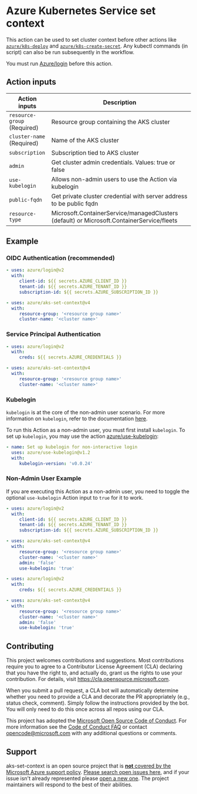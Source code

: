 # Azure Kubernetes Service set context

This action can be used to set cluster context before other actions like [`azure/k8s-deploy`](https://github.com/Azure/k8s-deploy/tree/master) and [`azure/k8s-create-secret`](https://github.com/Azure/k8s-create-secret/tree/master). Any kubectl commands (in script) can also be run subsequently in the workflow.

You must run [Azure/login](https://github.com/Azure/login) before this action.

## Action inputs

<table>
  <thead>
    <tr>
      <th>Action inputs</th>
      <th>Description</th>
    </tr>
  </thead>

  <tr>
    <td><code>resource-group</code><br/>(Required)</td>
    <td>Resource group containing the AKS cluster</td>
  </tr>
  <tr>
    <td><code>cluster-name</code><br/>(Required)</td>
    <td>Name of the AKS cluster</td>
  </tr>
  <tr>
    <td><code>subscription</code></td>
    <td>Subscription tied to AKS cluster</td>
  </tr>
  <tr>
    <td><code>admin</code></td>
    <td>Get cluster admin credentials. Values: true or false</td>
  </tr>
  <tr>
    <td><code>use-kubelogin</code></td>
    <td>Allows non-admin users to use the Action via kubelogin</td>
  </tr>
  <tr>
    <td><code>public-fqdn</code></td>
    <td>Get private cluster credential with server address to be public fqdn</td>
  </tr>
  <tr>
    <td><code>resource-type</code></td>
    <td>Microsoft.ContainerService/managedClusters (default) or Microsoft.ContainerService/fleets</td>
  </tr>

</table>

## Example

### OIDC Authentication (recommended)

```yaml
- uses: azure/login@v2
  with:
     client-id: ${{ secrets.AZURE_CLIENT_ID }}
     tenant-id: ${{ secrets.AZURE_TENANT_ID }}
     subscription-id: ${{ secrets.AZURE_SUBSCRIPTION_ID }}

- uses: azure/aks-set-context@v4
  with:
     resource-group: '<resource group name>'
     cluster-name: '<cluster name>'
```

### Service Principal Authentication

```yaml
- uses: azure/login@v2
  with:
     creds: ${{ secrets.AZURE_CREDENTIALS }}

- uses: azure/aks-set-context@v4
  with:
     resource-group: '<resource group name>'
     cluster-name: '<cluster name>'
```

### Kubelogin

`kubelogin` is at the core of the non-admin user scenario. For more information on `kubelogin`, refer to the documentation [here](https://github.com/Azure/kubelogin).

To run this Action as a non-admin user, you must first install `kubelogin`. To set up `kubelogin`, you may use the action [azure/use-kubelogin][action_use_kubelogin]:

```yaml
- name: Set up kubelogin for non-interactive login
  uses: azure/use-kubelogin@v1.2
  with:
     kubelogin-version: 'v0.0.24'
```

[action_use_kubelogin]: https://github.com/marketplace/actions/setup-kubelogin

### Non-Admin User Example

If you are executing this Action as a non-admin user, you need to toggle the optional `use-kubelogin` Action input to `true` for it to work.

```yaml
- uses: azure/login@v2
  with:
     client-id: ${{ secrets.AZURE_CLIENT_ID }}
     tenant-id: ${{ secrets.AZURE_TENANT_ID }}
     subscription-id: ${{ secrets.AZURE_SUBSCRIPTION_ID }}

- uses: azure/aks-set-context@v4
  with:
     resource-group: '<resource group name>'
     cluster-name: '<cluster name>'
     admin: 'false'
     use-kubelogin: 'true'
```

```yaml
- uses: azure/login@v2
  with:
     creds: ${{ secrets.AZURE_CREDENTIALS }}

- uses: azure/aks-set-context@v4
  with:
     resource-group: '<resource group name>'
     cluster-name: '<cluster name>'
     admin: 'false'
     use-kubelogin: 'true'
```

## Contributing

This project welcomes contributions and suggestions. Most contributions require you to agree to a
Contributor License Agreement (CLA) declaring that you have the right to, and actually do, grant us
the rights to use your contribution. For details, visit https://cla.opensource.microsoft.com.

When you submit a pull request, a CLA bot will automatically determine whether you need to provide
a CLA and decorate the PR appropriately (e.g., status check, comment). Simply follow the instructions
provided by the bot. You will only need to do this once across all repos using our CLA.

This project has adopted the [Microsoft Open Source Code of Conduct](https://opensource.microsoft.com/codeofconduct/).
For more information see the [Code of Conduct FAQ](https://opensource.microsoft.com/codeofconduct/faq/) or
contact [opencode@microsoft.com](mailto:opencode@microsoft.com) with any additional questions or comments.

## Support

aks-set-context is an open source project that is [**not** covered by the Microsoft Azure support policy](https://support.microsoft.com/en-us/help/2941892/support-for-linux-and-open-source-technology-in-azure). [Please search open issues here](https://github.com/Azure/aks-set-context/issues), and if your issue isn't already represented please [open a new one](https://github.com/Azure/aks-set-context/issues/new/choose). The project maintainers will respond to the best of their abilities.
